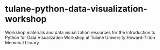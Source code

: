# tulane-python-data-visualization-workshop
Workshop materials and data visualization resources for the Introduction to Python for Data Visualization Workshop at Tulane University Howard-Tilton Memorial Library
